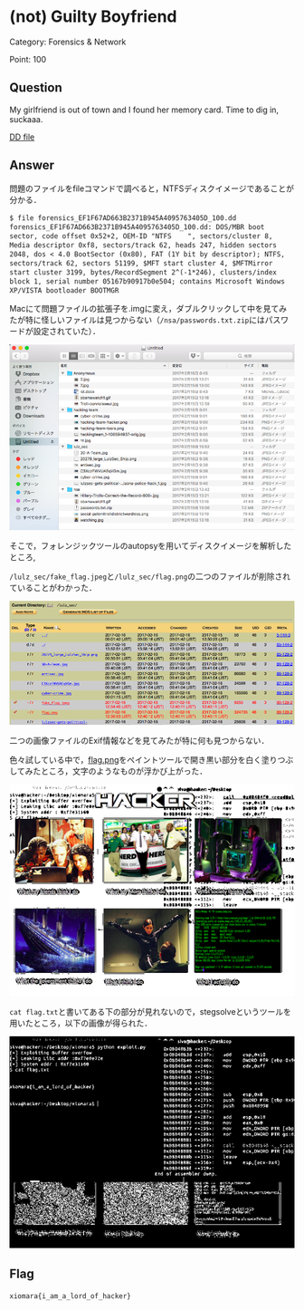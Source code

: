 # (not) Guilty Boyfriend

Category: Forensics & Network

Point: 100

## Question

My girlfriend is out of town and I found her memory card. Time to dig in, suckaaa. 

 [ DD file ](./forensics_EF1F67AD663B2371B945A4095763405D_100.dd)

## Answer

問題のファイルをfileコマンドで調べると，NTFSディスクイメージであることが分かる．

```
$ file forensics_EF1F67AD663B2371B945A4095763405D_100.dd
forensics_EF1F67AD663B2371B945A4095763405D_100.dd: DOS/MBR boot sector, code offset 0x52+2, OEM-ID "NTFS    ", sectors/cluster 8, Media descriptor 0xf8, sectors/track 62, heads 247, hidden sectors 2048, dos < 4.0 BootSector (0x80), FAT (1Y bit by descriptor); NTFS, sectors/track 62, sectors 51199, $MFT start cluster 4, $MFTMirror start cluster 3199, bytes/RecordSegment 2^(-1*246), clusters/index block 1, serial number 05167b90917b0e504; contains Microsoft Windows XP/VISTA bootloader BOOTMGR
```



Macにて問題ファイルの拡張子を.imgに変え，ダブルクリックして中を見てみたが特に怪しいファイルは見つからない（`/nsa/passwords.txt.zip`にはパスワードが設定されていた）．

![forensics_EF1F67AD663B2371B945A4095763405D_100.ddの中身](./write-up_img1.png)



そこで，フォレンジックツールのautopsyを用いてディスクイメージを解析したところ,

`/lulz_sec/fake_flag.jpeg`と`/lulz_sec/flag.png`の二つのファイルが削除されていることがわかった．

![autopsyの解析結果](./write-up_img2.png)



二つの画像ファイルのExif情報などを見てみたが特に何も見つからない．

色々試している中で，[flag.png](./flag.png)をペイントツールで開き黒い部分を白く塗りつぶしてみたところ，文字のようなものが浮かび上がった．

![flag.pngを塗りつぶした結果](./flag_paint.png)

`cat flag.txt`と書いてある下の部分が見れないので，stegsolveというツールを用いたところ，以下の画像が得られた．

![flag.pngをstegsolveで開いた結果](./flag_stegsolve.bmp)



## Flag

`xiomara{i_am_a_lord_of_hacker}`

